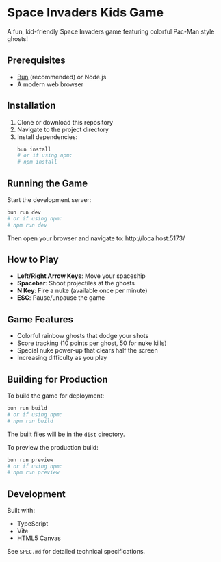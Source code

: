 # Space Invaders Kids Game

A fun, kid-friendly Space Invaders game featuring colorful Pac-Man style ghosts!

## Prerequisites

- [Bun](https://bun.sh) (recommended) or Node.js
- A modern web browser

## Installation

1. Clone or download this repository
2. Navigate to the project directory
3. Install dependencies:
   ```bash
   bun install
   # or if using npm:
   # npm install
   ```

## Running the Game

Start the development server:
```bash
bun run dev
# or if using npm:
# npm run dev
```

Then open your browser and navigate to: http://localhost:5173/

## How to Play

- **Left/Right Arrow Keys**: Move your spaceship
- **Spacebar**: Shoot projectiles at the ghosts
- **N Key**: Fire a nuke (available once per minute)
- **ESC**: Pause/unpause the game

## Game Features

- Colorful rainbow ghosts that dodge your shots
- Score tracking (10 points per ghost, 50 for nuke kills)
- Special nuke power-up that clears half the screen
- Increasing difficulty as you play

## Building for Production

To build the game for deployment:
```bash
bun run build
# or if using npm:
# npm run build
```

The built files will be in the `dist` directory.

To preview the production build:
```bash
bun run preview
# or if using npm:
# npm run preview
```

## Development

Built with:
- TypeScript
- Vite
- HTML5 Canvas

See `SPEC.md` for detailed technical specifications.